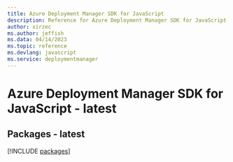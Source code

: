 ```yaml
---
title: Azure Deployment Manager SDK for JavaScript
description: Reference for Azure Deployment Manager SDK for JavaScript
author: xirzec
ms.author: jeffish
ms.data: 04/14/2023
ms.topic: reference
ms.devlang: javascript
ms.service: deploymentmanager
---
```

# Azure Deployment Manager SDK for JavaScript - latest
## Packages - latest
[!INCLUDE [packages](deployment-manager-index.md)]